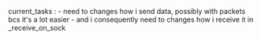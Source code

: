 current_tasks :
    - need to changes how i send data, possibly with packets bcs it's a lot easier
    - and i consequently need to changes how i receive it in _receive_on_sock
